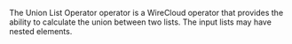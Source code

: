 The Union List Operator operator is a WireCloud operator that provides the ability to calculate the union between two lists.
The input lists may have nested elements.